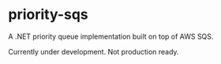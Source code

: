 priority-sqs
============

A .NET priority queue implementation built on top of AWS SQS.

Currently under development. Not production ready.
